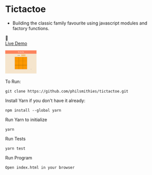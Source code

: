 # Tictactoe

- Building the classic family favourite using javascript modules and factory functions. 

👾
<br>
[Live Demo](https://philsmithies.github.io/tictactoe/) 

<img src="./tictactoe_preview.gif" style="width: 100px;" alt="tic tac toe demo">


To Run:
```
git clone https://github.com/philsmithies/tictactoe.git
```

Install Yarn if you don't have it already:
```
npm install --global yarn
```

Run Yarn to initialize
```
yarn
```

Run Tests
```
yarn test
```

Run Program
```
Open index.html in your browser
```

